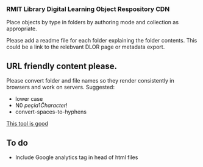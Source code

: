 ### RMIT Library Digital Learning Object Respository CDN

Place objects by type in folders by authoring mode and collection as appropriate. 

Please add a readme file for each folder explaining the folder contents. This could be a link to the relebvant DLOR page or metadata export.

## URL friendly content please.

Please convert folder and file names so they render consistently in browsers and work on servers. Suggested:
* lower case
* N0 $peçia1 Čharacter$!
* convert-spaces-to-hyphens

[This tool is good](http://rapid-tools.net/online-remove-all-special-characters-replace-spaces-with-hyphens)

## To do

* Include Google analytics tag in head of html files
